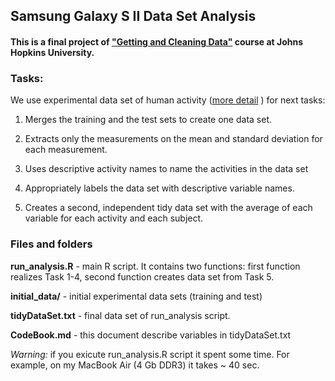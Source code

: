 ## Samsung Galaxy S II Data Set Analysis
#### This is a final project of ["Getting and Cleaning Data"](https://class.coursera.org/getdata-004) course at Johns Hopkins University.

### Tasks:

We use experimental data set of human activity ([more detail](http://archive.ics.uci.edu/ml/datasets/Human+Activity+Recognition+Using+Smartphones) ) for next tasks: 

1) Merges the training and the test sets to create one data set.

2) Extracts only the measurements on the mean and standard deviation for each measurement. 

3) Uses descriptive activity names to name the activities in the data set

4) Appropriately labels the data set with descriptive variable names. 

5) Creates a second, independent tidy data set with the average of each variable for each activity and each subject. 

### Files and folders

**run_analysis.R** - main R script. It contains two functions: first function realizes Task 1-4, second function creates data set from Task 5.

**initial_data/** - initial experimental data sets (training and test)

**tidyDataSet.txt** - final data set of run_analysis script.

**CodeBook.md** - this document describe variables in tidyDataSet.txt

*Warning:* if you exicute run_analysis.R script it spent some time. For example, on my MacBook Air (4 Gb DDR3) it takes ~ 40 sec. 